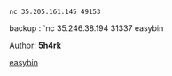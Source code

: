 `nc 35.205.161.145 49153`

backup : `nc 35.246.38.194 31337 easybin

Author: **5h4rk**

[easybin](https://ctf.thecybergrabs.org/files/c7345b912a61690fd5117428581223db/easybin?token=eyJ1c2VyX2lkIjoxMDU5LCJ0ZWFtX2lkIjo1MDMsImZpbGVfaWQiOjE2fQ.YTRvnQ.URsXTCo8gNnGxeb6Md91yj8QODs)
